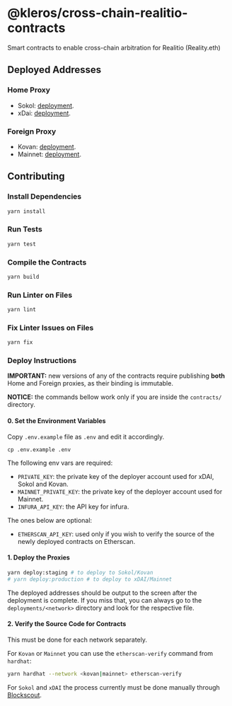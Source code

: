 # @kleros/cross-chain-realitio-contracts

Smart contracts to enable cross-chain arbitration for Realitio (Reality.eth)

## Deployed Addresses

### Home Proxy

- Sokol: [deployment](deployments/sokol/RealitioHomeArbitrationProxy.json#L2).
- xDai: [deployment](deployments/xdai/RealitioHomeArbitrationProxy.json#L2).

### Foreign Proxy

- Kovan: [deployment](deployments/kovan/RealitioForeignArbitrationProxy.json#L2).
- Mainnet: [deployment](deployments/mainnet/RealitioForeignArbitrationProxy.json#L2).

## Contributing

### Install Dependencies

```bash
yarn install
```

### Run Tests

```bash
yarn test
```

### Compile the Contracts

```bash
yarn build
```

### Run Linter on Files

```bash
yarn lint
```

### Fix Linter Issues on Files

```bash
yarn fix
```

### Deploy Instructions

**IMPORTANT:** new versions of any of the contracts require publishing **both** Home and Foreign proxies, as their binding is immutable.

**NOTICE:** the commands bellow work only if you are inside the `contracts/` directory.

#### 0. Set the Environment Variables

Copy `.env.example` file as `.env` and edit it accordingly.

```
cp .env.example .env
```

The following env vars are required:
- `PRIVATE_KEY`: the private key of the deployer account used for xDAI, Sokol and Kovan.
- `MAINNET_PRIVATE_KEY`: the private key of the deployer account used for Mainnet.
- `INFURA_API_KEY`: the API key for infura.

The ones below are optional:
- `ETHERSCAN_API_KEY`: used only if you wish to verify the source of the newly deployed contracts on Etherscan.

#### 1. Deploy the Proxies

```sh
yarn deploy:staging # to deploy to Sokol/Kovan
# yarn deploy:production # to deploy to xDAI/Mainnet
```

The deployed addresses should be output to the screen after the deployment is complete.
If you miss that, you can always go to the `deployments/<network>` directory and look for the respective file.

#### 2. Verify the Source Code for Contracts

This must be done for each network separately.

For `Kovan` or `Mainnet` you can use the `etherscan-verify` command from `hardhat`:

```sh
yarn hardhat --network <kovan|mainnet> etherscan-verify
```

For `Sokol` and `xDAI` the process currently must be done manually through [Blockscout](https://blockscout.com/).
